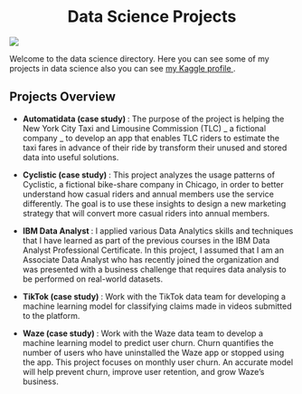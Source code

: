 <h1 align=center> Data Science Projects </h1>
<img src="https://th.bing.com/th/id/R.414b6e8ea82325b4eed79bb5b4a2b840?rik=7RTsAy%2f8VE2XTg&riu=http%3a%2f%2fwww.digitalvidya.com%2fwp-content%2fuploads%2f2017%2f04%2fData_Science_projects-1170x630.jpg&ehk=moj3ApS1VbZCH51LoLy8coIvENZzS7uPiD%2bc3X0FBN0%3d&risl=&pid=ImgRaw&r=0">

Welcome to the data science directory. Here you can see some of my projects in data science also you can see <a href="https://www.kaggle.com/mohammedmustafa648" target="_blank"> my Kaggle profile  </a>.

## Projects Overview

- <strong> Automatidata (case study) </strong>: The purpose of the project is helping the New York City Taxi and Limousine Commission (TLC) _ a fictional company _ to develop an app that enables TLC riders to estimate the taxi fares in advance of their ride by transform their unused and stored data into useful solutions.

- <strong> Cyclistic (case study) </strong>: This project analyzes the usage patterns of Cyclistic, a fictional bike-share company in Chicago, in order to better understand how casual riders and annual members use the service differently. The goal is to use these insights to design a new marketing strategy that will convert more casual riders into annual members.

- <strong> IBM Data Analyst </strong>: I applied various Data Analytics skills and techniques that I have learned as part of the previous courses in the IBM Data Analyst Professional Certificate. In this project, I assumed that I am an Associate Data Analyst who has recently joined the organization and was presented with a business challenge that requires data analysis to be performed on real-world datasets.  

- <strong> TikTok (case study) </strong>: Work with the TikTok data team for developing a machine learning model for classifying claims made in videos submitted to the platform.

- <strong> Waze (case study) </strong>: Work with the Waze data team to develop a machine learning model to predict user churn. Churn quantifies the number of users who have uninstalled the Waze app or stopped using the app. This project focuses on monthly user churn. An accurate model will help prevent churn, improve user retention, and grow Waze’s business.
